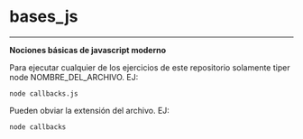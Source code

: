 # bases_js
------------------------------------------
**Nociones básicas de javascript moderno**

Para ejecutar cualquier de los ejercicios de este repositorio solamente tiper node NOMBRE_DEL_ARCHIVO.
EJ:

`node callbacks.js`

Pueden obviar la extensión del archivo.
EJ:

`node callbacks`
